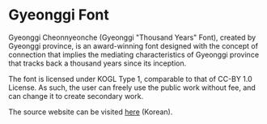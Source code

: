 # Gyeonggi Font

Gyeonggi Cheonnyeonche (Gyeonggi "Thousand Years" Font), created by Gyeonggi province, is an award-winning font designed with the concept of connection that implies the mediating characteristics of Gyeonggi province that tracks back a thousand years since its inception.

The font is licensed under KOGL Type 1, comparable to that of CC-BY 1.0 License.
As such, the user can freely use the public work without fee, and can change it to create secondary work.

The source website can be visited
[here](https://www.gg.go.kr/contents/contents.do?ciIdx=679&menuId=2457) (Korean).


